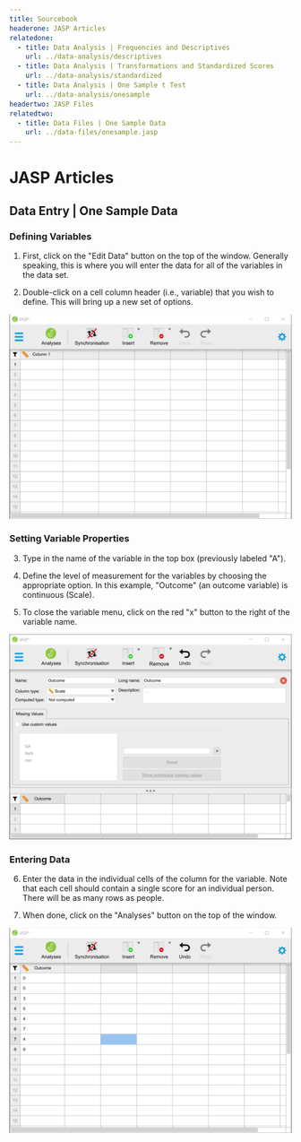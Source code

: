 ```yaml
---
title: Sourcebook
headerone: JASP Articles
relatedone:
  - title: Data Analysis | Frequencies and Descriptives
    url: ../data-analysis/descriptives
  - title: Data Analysis | Transformations and Standardized Scores
    url: ../data-analysis/standardized
  - title: Data Analysis | One Sample t Test
    url: ../data-analysis/onesample
headertwo: JASP Files
relatedtwo:
  - title: Data Files | One Sample Data
    url: ../data-files/onesample.jasp
---
```


# JASP Articles

## Data Entry | One Sample Data

### Defining Variables

1. First, click on the "Edit Data" button on the top of the window. Generally speaking, this is where you will enter the data for all of the variables in the data set. 

2. Double-click on a cell column header (i.e., variable) that you wish to define. This will bring up a new set of options. 

<p align="center"><kbd><img src="onesample1.png"></kbd></p>

### Setting Variable Properties

3. Type in the name of the variable in the top box (previously labeled "A").

4. Define the level of measurement for the variables by choosing the appropriate option. In this example, "Outcome" (an outcome variable) is continuous (Scale).

5. To close the variable menu, click on the red "x" button to the right of the variable name.

<p align="center"><kbd><img src="onesample2.png"></kbd></p>

### Entering Data

6. Enter the data in the individual cells of the column for the variable. Note that each cell should contain a single score for an individual person. There will be as many rows as people. 

7. When done, click on the "Analyses" button on the top of the window.

<p align="center"><kbd><img src="onesample3.png"></kbd></p>
